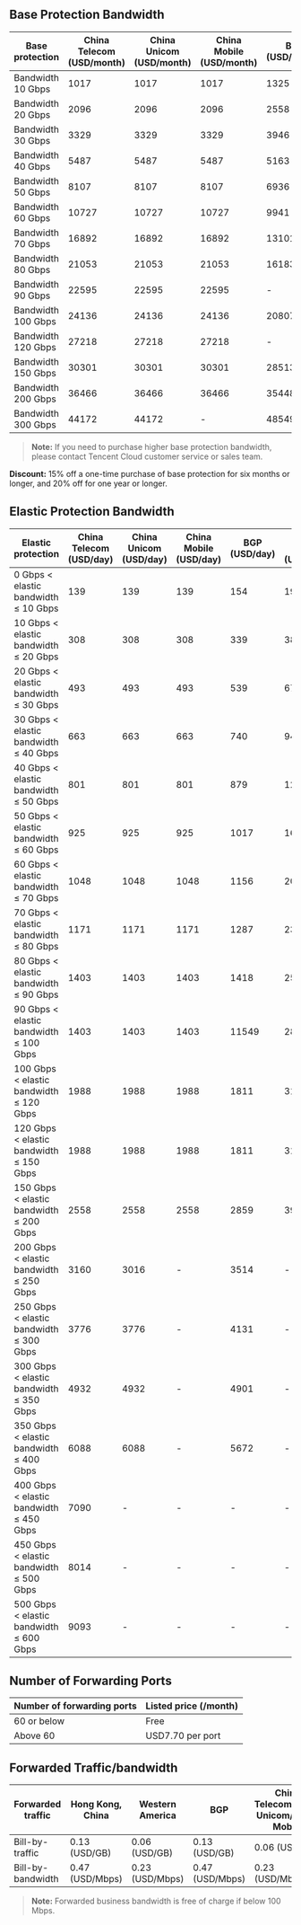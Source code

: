 ﻿## Base Protection Bandwidth
| Base protection | China Telecom (USD/month) | China Unicom (USD/month) | China Mobile (USD/month) | BGP (USD/month) | Hong Kong (USD/month) | Western America (USD/month) |
|---------|---------|---------|---------|---------|---------|-------|
| Bandwidth 10 Gbps | 1017 | 1017  | 1017  | 1325 | 2358  |2358 |
| Bandwidth 20 Gbps | 2096  | 2096 | 2096 | 2558  | 4161 |4161 |
| Bandwidth 30 Gbps | 3329  | 3329  | 3329 | 3946  | 6134  |6134  |
| Bandwidth 40 Gbps | 5487  | 5487  | 5487  |5163 | 7490 |7490 |
| Bandwidth 50 Gbps | 8107  | 8107  |8107  | 6936| 8631  |8631 |
| Bandwidth 60 Gbps | 10727  | 10727  | 10727  | 9941 |-|10403|
| Bandwidth 70 Gbps | 16892  | 16892 |16892 |  13101 | -|12114|
| Bandwidth 80 Gbps | 21053  | 21053  | 21053  |  16183 | - |13717 |
| Bandwidth 90 Gbps | 22595  | 22595  | 22595 |  - | - |- |
| Bandwidth 100 Gbps | 24136  | 24136  | 24136  |  20807| -|-|
| Bandwidth 120 Gbps | 27218  | 27218  | 27218  |  - | -|- |
| Bandwidth 150 Gbps| 30301  | 30301  | 30301  |  28513 | - |- |
| Bandwidth 200 Gbps| 36466 | 36466  |36466  |  35448 | -|- |
| Bandwidth 300 Gbps| 44172  | 44172  | - |  48549| - | - |
>**Note:**
>If you need to purchase higher base protection bandwidth, please contact Tencent Cloud customer service or sales team.

**Discount:** 15% off a one-time purchase of base protection for six months or longer, and 20% off for one year or longer.
## Elastic Protection Bandwidth
| Elastic protection | China Telecom (USD/day) | China Unicom (USD/day) | China Mobile (USD/day) | BGP (USD/day) | Hong Kong (USD/day) | Western America (USD/day) |
|---------|---------|---------|---------|---------|-----|-----|
| 0 Gbps < elastic bandwidth ≤ 10 Gbps | 139  | 139  | 139 |154 | 197  | 197  | 
| 10 Gbps < elastic bandwidth ≤ 20 Gbps | 308  | 308 | 308|339 | 385 | 385 | 
| 20 Gbps < elastic bandwidth ≤ 30 Gbps | 493  | 493  | 493 |539| 670 | 670 | 
| 30 Gbps < elastic bandwidth ≤ 40 Gbps | 663  | 663  | 663 |740| 948 |948 | 
| 40 Gbps < elastic bandwidth ≤ 50 Gbps | 801  | 801  | 801  |879| 1264 | 1264 | 
| 50 Gbps < elastic bandwidth ≤ 60 Gbps | 925  | 925  | 925  |1017| 1695 | 1695 | 
| 60 Gbps < elastic bandwidth ≤ 70 Gbps | 1048  | 1048 | 1048|1156 |  2081 | 2081 | 
| 70 Gbps < elastic bandwidth ≤ 80 Gbps | 1171  | 1171  | 1171 |1287|  2343 | 2343 | 
| 80 Gbps < elastic bandwidth ≤ 90 Gbps |1403  | 1403  | 1403|1418 |  2574 |2574 | 
| 90 Gbps < elastic bandwidth ≤ 100 Gbps | 1403  | 1403  |1403 |11549 |2805 |  2805 |
| 100 Gbps < elastic bandwidth ≤ 120 Gbps | 1988  | 1988  | 1988|1811  |3175  |  3175 | 
| 120 Gbps < elastic bandwidth ≤ 150 Gbps |1988  | 1988  | 1988 |1811 |3175 | 3175 |
| 150 Gbps < elastic bandwidth ≤ 200 Gbps | 2558  | 2558  | 2558|2859 |3976 |  3976 |
| 200 Gbps < elastic bandwidth ≤ 250 Gbps| 3160  | 3016| - |3514|  - |  - | 
| 250 Gbps < elastic bandwidth ≤ 300 Gbps | 3776  | 3776 | - |4131|  - |   - | 
| 300 Gbps < elastic bandwidth ≤ 350 Gbps | 4932  | 4932 |-|4901 |  - |  - | 
| 350 Gbps < elastic bandwidth ≤ 400 Gbps | 6088  | 6088 | -|5672 |  - |  - | 
| 400 Gbps < elastic bandwidth ≤ 450 Gbps | 7090  | - | - |  - | - |  - | 
| 450 Gbps < elastic bandwidth ≤ 500 Gbps | 8014  | - | - |  - | - |  - | 
| 500 Gbps < elastic bandwidth ≤ 600 Gbps | 9093  | - | - |  - | - |  - | 

## Number of Forwarding Ports
| Number of forwarding ports | Listed price (/month) |
|-|-|
| 60 or below | Free |
| Above 60 | USD7.70 per port |

## Forwarded Traffic/bandwidth
| Forwarded traffic | Hong Kong, China | Western America | BGP | China Telecom/China Unicom/China Mobile | 
|---------|---------|---------|---------|---------|
| Bill-by-traffic | 0.13 (USD/GB) | 0.06 (USD/GB) | 0.13 (USD/GB) | 0.06 (USD/GB) |
| Bill-by-bandwidth | 0.47 (USD/Mbps) | 0.23 (USD/Mbps) | 0.47 (USD/Mbps) |0.23 (USD/Mbps) | 
>**Note:**
>Forwarded business bandwidth is free of charge if below 100 Mbps.
